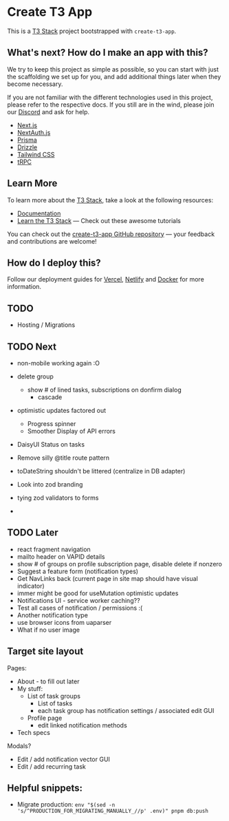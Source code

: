 # Create T3 App

This is a [T3 Stack](https://create.t3.gg/) project bootstrapped with `create-t3-app`.

## What's next? How do I make an app with this?

We try to keep this project as simple as possible, so you can start with just the scaffolding we set up for you, and add additional things later when they become necessary.

If you are not familiar with the different technologies used in this project, please refer to the respective docs. If you still are in the wind, please join our [Discord](https://t3.gg/discord) and ask for help.

- [Next.js](https://nextjs.org)
- [NextAuth.js](https://next-auth.js.org)
- [Prisma](https://prisma.io)
- [Drizzle](https://orm.drizzle.team)
- [Tailwind CSS](https://tailwindcss.com)
- [tRPC](https://trpc.io)

## Learn More

To learn more about the [T3 Stack](https://create.t3.gg/), take a look at the following resources:

- [Documentation](https://create.t3.gg/)
- [Learn the T3 Stack](https://create.t3.gg/en/faq#what-learning-resources-are-currently-available) — Check out these awesome tutorials

You can check out the [create-t3-app GitHub repository](https://github.com/t3-oss/create-t3-app) — your feedback and contributions are welcome!

## How do I deploy this?

Follow our deployment guides for [Vercel](https://create.t3.gg/en/deployment/vercel), [Netlify](https://create.t3.gg/en/deployment/netlify) and [Docker](https://create.t3.gg/en/deployment/docker) for more information.

## TODO
- Hosting / Migrations

## TODO Next
- non-mobile working again :O
- delete group
  - show # of lined tasks, subscriptions on donfirm dialog
    - cascade
- optimistic updates factored out
  - Progress spinner
  - Smoother Display of API errors


- DaisyUI Status on tasks
- Remove silly @title route pattern
- toDateString shouldn't be littered (centralize in DB adapter)
- Look into zod branding
- tying zod validators to forms
- 
## TODO Later
- react fragment navigation
- mailto header on VAPID details
- show # of groups on profile subscription page, disable delete if nonzero
- Suggest a feature form (notification types)
- Get NavLinks back (current page in site map should have visual indicator)
- immer might be good for useMutation optimistic updates
- Notifications UI - service worker caching??
- Test all cases of notification / permissions :(
- Another notification type
- use browser icons from uaparser
- What if no user image

## Target site layout

Pages:
  - About - to fill out later
  - My stuff:
    - List of task groups
      - List of tasks
      - each task group has notification settings / associated edit GUI
    - Profile page
      - edit linked notification methods
  - Tech specs

Modals?
  - Edit / add notification vector GUI
  - Edit / add recurring task



## Helpful snippets:

- Migrate production:
`env "$(sed -n 's/^PRODUCTION_FOR_MIGRATING_MANUALLY_//p' .env)" pnpm db:push`